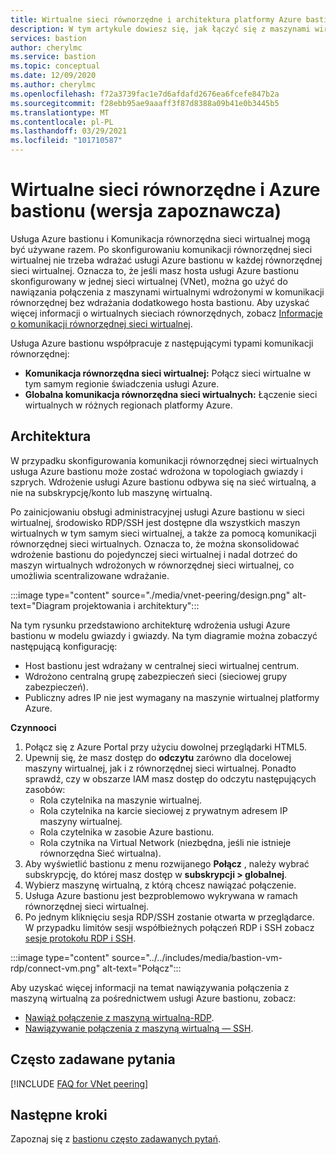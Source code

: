 ```yaml
---
title: Wirtualne sieci równorzędne i architektura platformy Azure bastionu
description: W tym artykule dowiesz się, jak łączyć się z maszynami wirtualnymi za pomocą komunikacji równorzędnej i usługi Azure bastionu.
services: bastion
author: cherylmc
ms.service: bastion
ms.topic: conceptual
ms.date: 12/09/2020
ms.author: cherylmc
ms.openlocfilehash: f72a3739fac1e7d6afdafd2676ea6fcefe847b2a
ms.sourcegitcommit: f28ebb95ae9aaaff3f87d8388a09b41e0b3445b5
ms.translationtype: MT
ms.contentlocale: pl-PL
ms.lasthandoff: 03/29/2021
ms.locfileid: "101710587"
---
```

# <a name="vnet-peering-and-azure-bastion-preview"></a>Wirtualne sieci równorzędne i Azure bastionu (wersja zapoznawcza)

Usługa Azure bastionu i Komunikacja równorzędna sieci wirtualnej mogą być używane razem. Po skonfigurowaniu komunikacji równorzędnej sieci wirtualnej nie trzeba wdrażać usługi Azure bastionu w każdej równorzędnej sieci wirtualnej. Oznacza to, że jeśli masz hosta usługi Azure bastionu skonfigurowany w jednej sieci wirtualnej (VNet), można go użyć do nawiązania połączenia z maszynami wirtualnymi wdrożonymi w komunikacji równorzędnej bez wdrażania dodatkowego hosta bastionu. Aby uzyskać więcej informacji o wirtualnych sieciach równorzędnych, zobacz [Informacje o komunikacji równorzędnej sieci wirtualnej](../virtual-network/virtual-network-peering-overview.md).

Usługa Azure bastionu współpracuje z następującymi typami komunikacji równorzędnej:

* **Komunikacja równorzędna sieci wirtualnej:** Połącz sieci wirtualne w tym samym regionie świadczenia usługi Azure.
* **Globalna komunikacja równorzędna sieci wirtualnych:** Łączenie sieci wirtualnych w różnych regionach platformy Azure.

## <a name="architecture"></a>Architektura

W przypadku skonfigurowania komunikacji równorzędnej sieci wirtualnych usługa Azure bastionu może zostać wdrożona w topologiach gwiazdy i szprych. Wdrożenie usługi Azure bastionu odbywa się na sieć wirtualną, a nie na subskrypcję/konto lub maszynę wirtualną.

Po zainicjowaniu obsługi administracyjnej usługi Azure bastionu w sieci wirtualnej, środowisko RDP/SSH jest dostępne dla wszystkich maszyn wirtualnych w tym samym sieci wirtualnej, a także za pomocą komunikacji równorzędnej sieci wirtualnych. Oznacza to, że można skonsolidować wdrożenie bastionu do pojedynczej sieci wirtualnej i nadal dotrzeć do maszyn wirtualnych wdrożonych w równorzędnej sieci wirtualnej, co umożliwia scentralizowane wdrażanie.

:::image type="content" source="./media/vnet-peering/design.png" alt-text="Diagram projektowania i architektury":::

Na tym rysunku przedstawiono architekturę wdrożenia usługi Azure bastionu w modelu gwiazdy i gwiazdy. Na tym diagramie można zobaczyć następującą konfigurację:

* Host bastionu jest wdrażany w centralnej sieci wirtualnej centrum.
* Wdrożono centralną grupę zabezpieczeń sieci (sieciowej grupy zabezpieczeń).
* Publiczny adres IP nie jest wymagany na maszynie wirtualnej platformy Azure.

**Czynnooci**

1. Połącz się z Azure Portal przy użyciu dowolnej przeglądarki HTML5.
2. Upewnij się, że masz dostęp do **odczytu** zarówno dla docelowej maszyny wirtualnej, jak i z równorzędnej sieci wirtualnej. Ponadto sprawdź, czy w obszarze IAM masz dostęp do odczytu następujących zasobów:
   * Rola czytelnika na maszynie wirtualnej.
   * Rola czytelnika na karcie sieciowej z prywatnym adresem IP maszyny wirtualnej.
   * Rola czytelnika w zasobie Azure bastionu.
   * Rola czytnika na Virtual Network (niezbędna, jeśli nie istnieje równorzędna Sieć wirtualna).
3. Aby wyświetlić bastionu z menu rozwijanego **Połącz** , należy wybrać subskrypcję, do której masz dostęp w **subskrypcji > globalnej**.
4. Wybierz maszynę wirtualną, z którą chcesz nawiązać połączenie.
5. Usługa Azure bastionu jest bezproblemowo wykrywana w ramach równorzędnej sieci wirtualnej.
6. Po jednym kliknięciu sesja RDP/SSH zostanie otwarta w przeglądarce. W przypadku limitów sesji współbieżnych połączeń RDP i SSH zobacz [sesje protokołu RDP i SSH](bastion-faq.md#limits).

  :::image type="content" source="../../includes/media/bastion-vm-rdp/connect-vm.png" alt-text="Połącz":::

   Aby uzyskać więcej informacji na temat nawiązywania połączenia z maszyną wirtualną za pośrednictwem usługi Azure bastionu, zobacz:

   * [Nawiąż połączenie z maszyną wirtualną-RDP](bastion-connect-vm-rdp.md).
   * [Nawiązywanie połączenia z maszyną wirtualną — SSH](bastion-connect-vm-ssh.md).

## <a name="faq"></a>Często zadawane pytania

[!INCLUDE [FAQ for VNet peering](../../includes/bastion-faq-peering-include.md)]

## <a name="next-steps"></a>Następne kroki

Zapoznaj się z [bastionu często zadawanych pytań](bastion-faq.md).
